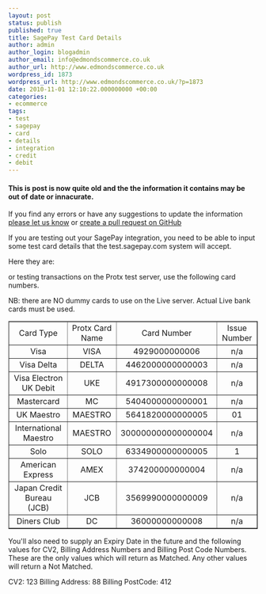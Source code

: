 ```yaml
---
layout: post
status: publish
published: true
title: SagePay Test Card Details
author: admin
author_login: blogadmin
author_email: info@edmondscommerce.co.uk
author_url: http://www.edmondscommerce.co.uk
wordpress_id: 1873
wordpress_url: http://www.edmondscommerce.co.uk/?p=1873
date: 2010-11-01 12:10:22.000000000 +00:00
categories:
- ecommerce
tags:
- test
- sagepay
- card
- details
- integration
- credit
- debit
---
```

<div class="oldpost"><h4>This is post is now quite old and the the information it contains may be out of date or innacurate.</h4>
<p>
If you find any errors or have any suggestions to update the information <a href="http://edmondscommerce.github.io/contact-us/index.html">please let us know</a>
or <a href="https://github.com/edmondscommerce/edmondscommerce.github.io">create a pull request on GitHub</a>
</p>
</div>
If you are testing out your SagePay integration, you need to be able to input some test card details that the test.sagepay.com system will accept.

Here they are:

or testing transactions on the Protx test server, use the following card numbers. 

NB: there are NO dummy cards to use on the Live server. Actual Live bank cards must be used. 

<table class="ProtocolTables" cellspacing="0" cellpadding="0" border="1"><tbody><tr><td class="protxNames" align="middle" height="27">Card Type</td><td class="protxNames" align="middle" height="27">Protx Card Name</td><td class="protxNames" align="middle" height="27">Card Number</td><td class="protxNames" align="middle" height="27">Issue Number</td></tr><tr><td align="middle" height="27">Visa</td><td align="middle" height="27">VISA</td><td align="middle" height="27">4929000000006</td><td align="middle" height="27">n/a</td></tr><tr><td align="middle" height="27">Visa Delta</td><td align="middle" height="27">DELTA</td><td align="middle" height="27">4462000000000003</td><td align="middle" height="27">n/a</td></tr><tr><td align="middle" height="27">Visa Electron UK Debit</td><td align="middle" height="27">UKE</td><td align="middle" height="27">4917300000000008</td><td align="middle" height="27">n/a</td></tr><tr><td align="middle" height="27">Mastercard</td><td align="middle" height="27">MC</td><td align="middle" height="27">5404000000000001</td><td align="middle" height="27">n/a</td></tr><tr><td align="middle" height="27">UK Maestro</td><td align="middle" height="27">MAESTRO</td><td align="middle" height="27">5641820000000005</td><td align="middle" height="27">01</td></tr><tr><td align="middle" height="27">International Maestro</td><td align="middle" height="27">MAESTRO</td><td align="middle" height="27">300000000000000004</td><td align="middle" height="27">n/a</td></tr><tr><td align="middle" height="27">Solo</td><td align="middle" height="27">SOLO</td><td align="middle" height="27">6334900000000005</td><td align="middle" height="27">1</td></tr><tr><td align="middle" height="27">American Express</td><td align="middle" height="27">AMEX</td><td align="middle" height="27">374200000000004</td><td align="middle" height="27">n/a</td></tr><tr><td align="middle" height="27">Japan Credit Bureau (JCB)</td><td align="middle" height="27">JCB</td><td align="middle" height="27">3569990000000009</td><td align="middle" height="27">n/a</td></tr><tr><td align="middle" height="27">Diners Club</td><td align="middle" height="27">DC</td><td align="middle" height="27">36000000000008</td><td align="middle" height="27">n/a</td></tr></tbody></table>

You'll also need to supply an Expiry Date in the future and the following values for CV2, Billing Address Numbers and Billing Post Code Numbers. These are the only values which will return as Matched. Any other values will return a Not Matched. 

CV2: 123
Billing Address: 88
Billing PostCode: 412
